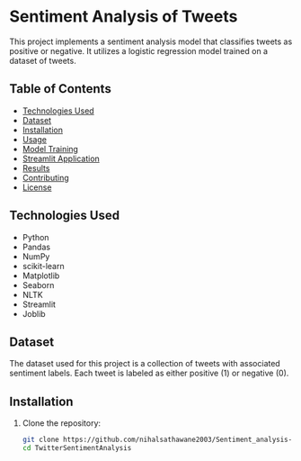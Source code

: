 # Sentiment Analysis of Tweets

This project implements a sentiment analysis model that classifies tweets as positive or negative. It utilizes a logistic regression model trained on a dataset of tweets.

## Table of Contents

- [Technologies Used](#technologies-used)
- [Dataset](#dataset)
- [Installation](#installation)
- [Usage](#usage)
- [Model Training](#model-training)
- [Streamlit Application](#streamlit-application)
- [Results](#results)
- [Contributing](#contributing)
- [License](#license)

## Technologies Used

- Python
- Pandas
- NumPy
- scikit-learn
- Matplotlib
- Seaborn
- NLTK
- Streamlit
- Joblib

## Dataset

The dataset used for this project is a collection of tweets with associated sentiment labels. Each tweet is labeled as either positive (1) or negative (0).

## Installation

1. Clone the repository:
   ```bash
   git clone https://github.com/nihalsathawane2003/Sentiment_analysis-.git
   cd TwitterSentimentAnalysis
